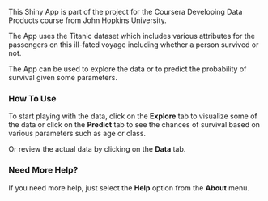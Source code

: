
This Shiny App is part of the project for the Coursera Developing Data Products course from John Hopkins University.

The App uses the Titanic dataset which includes various attributes for the passengers on this ill-fated voyage including whether a person survived or not. 

The App can be used to explore the data or to predict the probability of survival given some parameters.

### How To Use

To start playing with the data, click on the **Explore** tab to visualize some of the data or click on the **Predict** tab to see the chances of survival based on various parameters such as age or class.

Or review the actual data by clicking on the **Data** tab. 

### Need More Help?

If you need more help, just select the **Help** option from the **About** menu.
